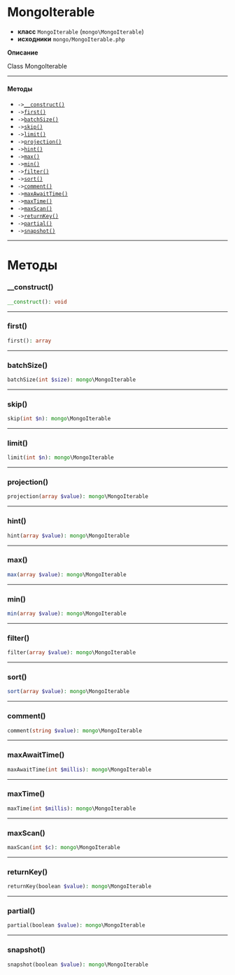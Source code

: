 # MongoIterable

- **класс** `MongoIterable` (`mongo\MongoIterable`)
- **исходники** `mongo/MongoIterable.php`

**Описание**

Class MongoIterable

---

#### Методы

- `->`[`__construct()`](#method-__construct)
- `->`[`first()`](#method-first)
- `->`[`batchSize()`](#method-batchsize)
- `->`[`skip()`](#method-skip)
- `->`[`limit()`](#method-limit)
- `->`[`projection()`](#method-projection)
- `->`[`hint()`](#method-hint)
- `->`[`max()`](#method-max)
- `->`[`min()`](#method-min)
- `->`[`filter()`](#method-filter)
- `->`[`sort()`](#method-sort)
- `->`[`comment()`](#method-comment)
- `->`[`maxAwaitTime()`](#method-maxawaittime)
- `->`[`maxTime()`](#method-maxtime)
- `->`[`maxScan()`](#method-maxscan)
- `->`[`returnKey()`](#method-returnkey)
- `->`[`partial()`](#method-partial)
- `->`[`snapshot()`](#method-snapshot)

---
# Методы

<a name="method-__construct"></a>

### __construct()
```php
__construct(): void
```

---

<a name="method-first"></a>

### first()
```php
first(): array
```

---

<a name="method-batchsize"></a>

### batchSize()
```php
batchSize(int $size): mongo\MongoIterable
```

---

<a name="method-skip"></a>

### skip()
```php
skip(int $n): mongo\MongoIterable
```

---

<a name="method-limit"></a>

### limit()
```php
limit(int $n): mongo\MongoIterable
```

---

<a name="method-projection"></a>

### projection()
```php
projection(array $value): mongo\MongoIterable
```

---

<a name="method-hint"></a>

### hint()
```php
hint(array $value): mongo\MongoIterable
```

---

<a name="method-max"></a>

### max()
```php
max(array $value): mongo\MongoIterable
```

---

<a name="method-min"></a>

### min()
```php
min(array $value): mongo\MongoIterable
```

---

<a name="method-filter"></a>

### filter()
```php
filter(array $value): mongo\MongoIterable
```

---

<a name="method-sort"></a>

### sort()
```php
sort(array $value): mongo\MongoIterable
```

---

<a name="method-comment"></a>

### comment()
```php
comment(string $value): mongo\MongoIterable
```

---

<a name="method-maxawaittime"></a>

### maxAwaitTime()
```php
maxAwaitTime(int $millis): mongo\MongoIterable
```

---

<a name="method-maxtime"></a>

### maxTime()
```php
maxTime(int $millis): mongo\MongoIterable
```

---

<a name="method-maxscan"></a>

### maxScan()
```php
maxScan(int $c): mongo\MongoIterable
```

---

<a name="method-returnkey"></a>

### returnKey()
```php
returnKey(boolean $value): mongo\MongoIterable
```

---

<a name="method-partial"></a>

### partial()
```php
partial(boolean $value): mongo\MongoIterable
```

---

<a name="method-snapshot"></a>

### snapshot()
```php
snapshot(boolean $value): mongo\MongoIterable
```